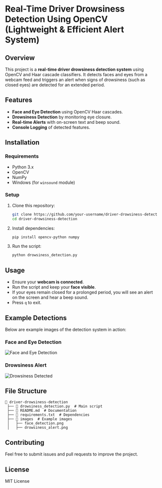 # Real-Time Driver Drowsiness Detection Using OpenCV (Lightweight & Efficient Alert System)

## Overview
This project is a **real-time driver drowsiness detection system** using OpenCV and Haar cascade classifiers. It detects faces and eyes from a webcam feed and triggers an alert when signs of drowsiness (such as closed eyes) are detected for an extended period.

## Features
- **Face and Eye Detection** using OpenCV Haar cascades.
- **Drowsiness Detection** by monitoring eye closure.
- **Real-time Alerts** with on-screen text and beep sound.
- **Console Logging** of detected features.

## Installation
### Requirements
- Python 3.x
- OpenCV
- NumPy
- Windows (for `winsound` module)

### Setup
1. Clone this repository:
   ```sh
   git clone https://github.com/your-username/driver-drowsiness-detection.git
   cd driver-drowsiness-detection
   ```
2. Install dependencies:
   ```sh
   pip install opencv-python numpy
   ```
3. Run the script:
   ```sh
   python drowsiness_detection.py
   ```

## Usage
- Ensure your **webcam is connected**.
- Run the script and keep your **face visible**.
- If your eyes remain closed for a prolonged period, you will see an alert on the screen and hear a beep sound.
- Press `q` to exit.

## Example Detections
Below are example images of the detection system in action:

### Face and Eye Detection
![Face and Eye Detection](images/face_detection.png)

### Drowsiness Alert
![Drowsiness Detected](images/drowsiness_alert.png)

## File Structure
```
📂 driver-drowsiness-detection
 ├── 📜 drowsiness_detection.py  # Main script
 ├── 📜 README.md  # Documentation
 ├── 📜 requirements.txt  # Dependencies
 ├── 📂 images  # Example images
 │   ├── face_detection.png
 │   ├── drowsiness_alert.png
```

## Contributing
Feel free to submit issues and pull requests to improve the project.

## License
MIT License


